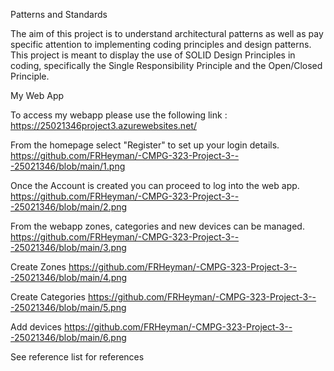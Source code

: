 Patterns and Standards

The aim of this project is to understand architectural patterns as well as pay specific attention to implementing coding principles and design patterns. 
This project is meant to display the use of SOLID Design Principles in coding, specifically the Single Responsibility Principle and the Open/Closed Principle.

My Web App

To access my webapp please use the following link : https://25021346project3.azurewebsites.net/

From the homepage select "Register" to set up your login details. 
https://github.com/FRHeyman/-CMPG-323-Project-3---25021346/blob/main/1.png

Once the Account is created you can proceed to log into the web app. 
https://github.com/FRHeyman/-CMPG-323-Project-3---25021346/blob/main/2.png

From the webapp zones, categories and new devices can be managed. 
https://github.com/FRHeyman/-CMPG-323-Project-3---25021346/blob/main/3.png

Create Zones
https://github.com/FRHeyman/-CMPG-323-Project-3---25021346/blob/main/4.png

Create Categories
https://github.com/FRHeyman/-CMPG-323-Project-3---25021346/blob/main/5.png

Add devices
https://github.com/FRHeyman/-CMPG-323-Project-3---25021346/blob/main/6.png



See reference list for references
